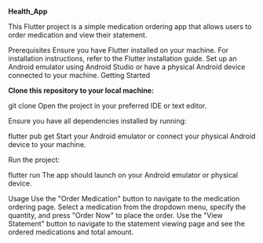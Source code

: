 **Health_App**

This Flutter project is a simple medication ordering app that allows users to order medication and view their statement.

Prerequisites
Ensure you have Flutter installed on your machine. For installation instructions, refer to the Flutter installation guide.
Set up an Android emulator using Android Studio or have a physical Android device connected to your machine.
Getting Started

**Clone this repository to your local machine:**

git clone <repository-url>
Open the project in your preferred IDE or text editor.

Ensure you have all dependencies installed by running:

flutter pub get
Start your Android emulator or connect your physical Android device to your machine.

Run the project:

flutter run
The app should launch on your Android emulator or physical device.

Usage
Use the "Order Medication" button to navigate to the medication ordering page.
Select a medication from the dropdown menu, specify the quantity, and press "Order Now" to place the order.
Use the "View Statement" button to navigate to the statement viewing page and see the ordered medications and total amount.


